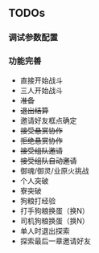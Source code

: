 ## TODOs

### 调试参数配置

### 功能完善
- 直接开始战斗
- 三人开始战斗
- ~~准备~~
- ~~退出结算~~
- 邀请好友框点确定
- ~~接受悬赏协作~~
- ~~拒绝悬赏协作~~
- ~~接受组队邀请~~
- ~~接受组队自动邀请~~
- 御魂/御灵/业原火挑战
- 个人突破
- 寮突破
- 狗粮打经验
- 打手狗粮换蛋（换N）
- 司机狗粮换蛋（换N）
- 单人时退出探索
- 探索最后一章邀请好友